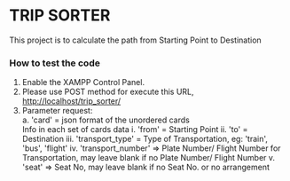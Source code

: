 # TRIP SORTER
This project is to calculate the path from Starting Point to Destination

### How to test the code
1. Enable the XAMPP Control Panel.
3. Please use POST method for execute this URL, [http://localhost/trip_sorter/](http://localhost/trip_sorter/ "Trip Sorter")
2. Parameter request:<br />
   a. 'card' = json format of the unordered cards<br />
               Info in each set of cards data
               i.   'from' = Starting Point
               ii.  'to' = Destination
               iii. 'transport_type' = Type of Transportation, eg: 'train', 'bus', 'flight'
               iv.  'transport_number' => Plate Number/ Flight Number for Transportation, may leave blank if no Plate Number/ Flight Number
               v.   'seat' => Seat No, may leave blank if no Seat No. or no arrangement